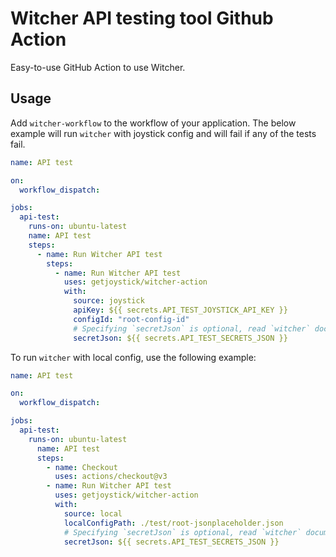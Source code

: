 # Witcher API testing tool Github Action

Easy-to-use GitHub Action to use Witcher.

## Usage

Add `witcher-workflow` to the workflow of your application. The below example will run `witcher` with joystick config
and will fail if any of the tests fail.

```yaml
name: API test

on:
  workflow_dispatch:

jobs:
  api-test:
    runs-on: ubuntu-latest
    name: API test
    steps:
      - name: Run Witcher API test
        steps:
          - name: Run Witcher API test
            uses: getjoystick/witcher-action
            with:
              source: joystick
              apiKey: ${{ secrets.API_TEST_JOYSTICK_API_KEY }}
              configId: "root-config-id"
              # Specifying `secretJson` is optional, read `witcher` documentation for more info
              secretJson: ${{ secrets.API_TEST_SECRETS_JSON }}
```

To run `witcher` with local config, use the following example:

```yaml
name: API test

on:
  workflow_dispatch:

jobs:
  api-test:
    runs-on: ubuntu-latest
      name: API test
      steps:
        - name: Checkout
          uses: actions/checkout@v3
        - name: Run Witcher API test
          uses: getjoystick/witcher-action
          with:
            source: local
            localConfigPath: ./test/root-jsonplaceholder.json
            # Specifying `secretJson` is optional, read `witcher` documentation for more info
            secretJson: ${{ secrets.API_TEST_SECRETS_JSON }}
```
